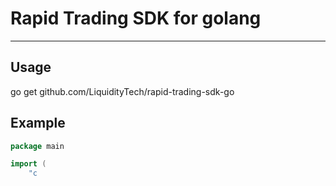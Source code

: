 # Rapid Trading SDK for golang

---

## Usage

go get github.com/LiquidityTech/rapid-trading-sdk-go

## Example

```go
package main

import (
	"c